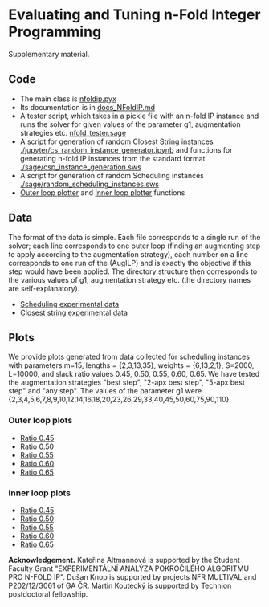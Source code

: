 # Evaluating and Tuning n-Fold Integer Programming
Supplementary material.

## Code

- The main class is [nfoldip.pyx](./nfoldip.pyx)
- Its documentation is in [docs_NFoldIP.md](./docs_NFoldIP.md)
- A tester script, which takes in a pickle file with an n-fold IP instance and runs the solver for given values of the parameter g1, augmentation strategies etc. [nfold_tester.sage](./nfold_tester.sage)
- A script for generation of random Closest String instances [./jupyter/cs_random_instance_generator.ipynb](./jupyter/cs_random_instance_generator.ipynb) and functions for generating n-fold IP instances from the standard format [./sage/csp_instance_generation.sws](./sage/csp_instance_generation.sws)
- A script for generation of random Scheduling instances [./sage/random_scheduling_instances.sws](./sage/random_scheduling_instances.sws)
- [Outer loop plotter](./jupyter/plotter_outer.py) and [Inner loop plotter](./jupyter/plotter_outer.py) functions

## Data
The format of the data is simple. Each file corresponds to a single run of the solver; each line corresponds to one outer loop (finding an augmenting step to apply according to the augmentation strategy), each number on a line corresponds to one run of the (AugILP) and is exactly the objective if this step would have been applied. The directory structure then corresponds to the various values of g1, augmentation strategy etc. (the directory names are self-explanatory).

- [Scheduling experimental data](./jupyter/sched/)
- [Closest string experimental data](./jupyter/csp/)

## Plots

We provide plots generated from data collected for scheduling instances with parameters m=15, lengths = {2,3,13,35}, weights = {6,13,2,1}, S=2000, L=10000, and slack ratio values 0.45, 0.50, 0.55, 0.60, 0.65.
We have tested the augmentation strategies "best step", "2-apx best step", "5-apx best step" and "any step".
The values of the parameter g1 were {2,3,4,5,6,7,8,9,10,12,14,16,18,20,23,26,29,33,40,45,50,60,75,90,110}.

### Outer loop plots
- [Ratio 0.45](./jupyter/graphing-longer_jobs-45-outer.ipynb)
- [Ratio 0.50](./jupyter/graphing-longer_jobs-50-outer.ipynb)
- [Ratio 0.55](./jupyter/graphing-longer_jobs-55-outer.ipynb)
- [Ratio 0.60](./jupyter/graphing-longer_jobs-60-outer.ipynb)
- [Ratio 0.65](./jupyter/graphing-longer_jobs-65-outer.ipynb)


### Inner loop plots
- [Ratio 0.45](./jupyter/graphing-longer_jobs-45-inner.ipynb)
- [Ratio 0.50](./jupyter/graphing-longer_jobs-50-inner.ipynb)
- [Ratio 0.55](./jupyter/graphing-longer_jobs-55-inner.ipynb)
- [Ratio 0.60](./jupyter/graphing-longer_jobs-60-inner.ipynb)
- [Ratio 0.65](./jupyter/graphing-longer_jobs-65-inner.ipynb)


__Acknowledgement.__
Kateřina Altmannová is supported by the Student Faculty Grant "EXPERIMENTÁLNÍ ANALÝZA POKROČILÉHO ALGORITMU PRO N-FOLD IP". 
Dušan Knop is supported by projects NFR MULTIVAL and P202/12/G061 of GA ČR.
Martin Koutecký is supported by Technion postdoctoral fellowship.

